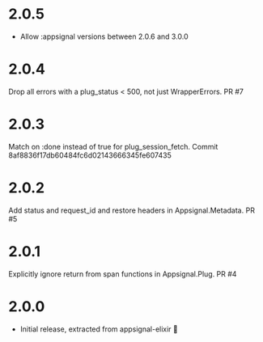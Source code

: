 # 2.0.5
* Allow :appsignal versions between 2.0.6 and 3.0.0

# 2.0.4
Drop all errors with a plug_status < 500, not just WrapperErrors. PR #7

# 2.0.3
Match on :done instead of true for plug_session_fetch. Commit 8af8836f17db60484fc6d02143666345fe607435

# 2.0.2
Add status and request_id and restore headers in Appsignal.Metadata. PR #5

# 2.0.1
Explicitly ignore return from span functions in Appsignal.Plug. PR #4

# 2.0.0
* Initial release, extracted from appsignal-elixir 🎉
